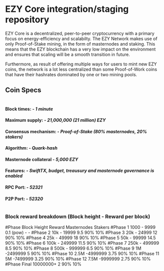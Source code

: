 # EZY Core integration/staging repository

EZY Core is a decentralized, peer-to-peer cryptocurrency with a primary focus on energy-efficiency and scalabilty. The EZY Network makes use of only Proof-of-Stake mining, in the form of masternodes and staking. This means that the EZY blockchain has a very low impact on the environment and ensures that scaling will be a smooth transition in future. 

Furthermore, as result of offering multiple ways for users to mint new EZY coins, the network is a lot less centralized than some Proof-of-Work coins that have their hashrates dominated by one or two mining pools.

## Coin Specs

#

#### Block times: - *1 minute* 
#### Maximum supply: - *21,000,000 (21 million) EZY*
#### Consensus mechanism: - *Proof-of-Stake (80% masternodes, 20% stakers)*
#### Algorithm: - *Quark-hash* 
#### Masternode collateral - *5,000 EZY*  
#### Features: - *SwiftTX, budget, treausury and masternode governance is enabled* 
#### RPC Port: - *52321* 
#### P2P Port: - *52320* 

#

### Block reward breakdown (Block height - Reward per block)
#Phase	Block Height	Reward	Masternodes 	Stakers
#Phase 1	1000 - 9999	0.1 (pow)	-	-
#Phase 2	10k - 19999	9.5	90%	10%
#Phase 3	20k - 24999	12	90%	10%
#Phase 4	25k - 49999	18	90%	10%
#Phase 5	50k - 99999	14.5	90%	10%
#Phase 6	100k - 249999	11.5	90%	10%
#Phase 7	250k - 499999	8.5	90%	10%
#Phase 8	500k - 999999	6.5	90%	10%
#Phase 9	1M -2499999	5	90%	10%
#Phase 10	2.5M -4999999	3.75	90%	10%
#Phase 11	5M -7499999	3.25	90%	10%
#Phase 12	7.5M -9999999	2.75	90%	10%
#Phase Final	10000000+	2	90%	10%




